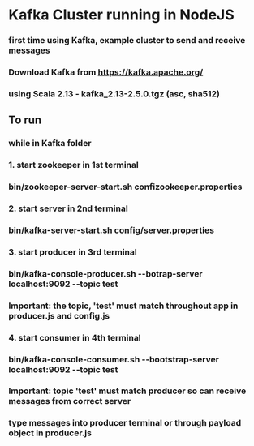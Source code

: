 # Kafka Cluster running in NodeJS
### first time using Kafka, example cluster to send and receive messages

### Download Kafka from https://kafka.apache.org/
### using Scala 2.13  - kafka_2.13-2.5.0.tgz (asc, sha512)


## To run

### while in Kafka folder 
### 1. start zookeeper in 1st terminal
### bin/zookeeper-server-start.sh confizookeeper.properties

### 2. start server in 2nd terminal
### bin/kafka-server-start.sh config/server.properties

### 3. start producer in 3rd terminal
### bin/kafka-console-producer.sh --botrap-server localhost:9092 --topic test
### Important: the topic, 'test' must match throughout app in producer.js and config.js

### 4. start consumer in 4th terminal
### bin/kafka-console-consumer.sh --bootstrap-server localhost:9092 --topic test
### Important: topic 'test' must match producer so can receive messages from correct server

### type messages into producer terminal or through payload object in producer.js
